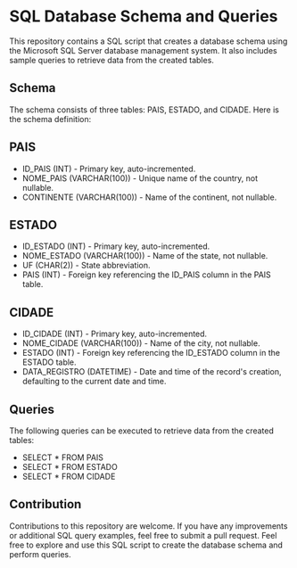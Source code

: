 # SQL Database Schema and Queries
This repository contains a SQL script that creates a database schema using the Microsoft SQL Server database management system. It also includes sample queries to retrieve data from the created tables.

## Schema
The schema consists of three tables: PAIS, ESTADO, and CIDADE. Here is the schema definition:

## PAIS
- ID_PAIS (INT) - Primary key, auto-incremented.
- NOME_PAIS (VARCHAR(100)) - Unique name of the country, not nullable.
- CONTINENTE (VARCHAR(100)) - Name of the continent, not nullable.

## ESTADO
- ID_ESTADO (INT) - Primary key, auto-incremented.
- NOME_ESTADO (VARCHAR(100)) - Name of the state, not nullable.
- UF (CHAR(2)) - State abbreviation.
- PAIS (INT) - Foreign key referencing the ID_PAIS column in the PAIS table.

## CIDADE
- ID_CIDADE (INT) - Primary key, auto-incremented.
- NOME_CIDADE (VARCHAR(100)) - Name of the city, not nullable.
- ESTADO (INT) - Foreign key referencing the ID_ESTADO column in the ESTADO table.
- DATA_REGISTRO (DATETIME) - Date and time of the record's creation, defaulting to the current date and time.

## Queries
The following queries can be executed to retrieve data from the created tables:

- SELECT * FROM PAIS
- SELECT * FROM ESTADO
- SELECT * FROM CIDADE

## Contribution
Contributions to this repository are welcome. If you have any improvements or additional SQL query examples, feel free to submit a pull request.
Feel free to explore and use this SQL script to create the database schema and perform queries.

